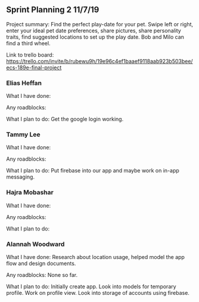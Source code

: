 ## Sprint Planning 2    11/7/19

Project summary: Find the perfect play-date for your pet. Swipe left or right, enter your ideal pet date preferences, share pictures, share personality traits, find suggested locations to set up the play date. Bob and Milo can find a third wheel.

Link to trello board: https://trello.com/invite/b/rubewu9h/19e96c4ef1baaef9118aab923b503bee/ecs-189e-final-project

### Elias Heffan

What I have done:

Any roadblocks:

What I plan to do: Get the google login working. 


### Tammy Lee

What I have done:

Any roadblocks:

What I plan to do: Put firebase into our app and maybe work on in-app messaging. 

### Hajra Mobashar

What I have done:

Any roadblocks:

What I plan to do: 

### Alannah Woodward

What I have done: Research about location usage, helped model the app flow and design documents. 

Any roadblocks: None so far. 

What I plan to do: Initially create app. Look into models for temporary profile. Work on profile view. Look into storage of accounts using firebase. 
